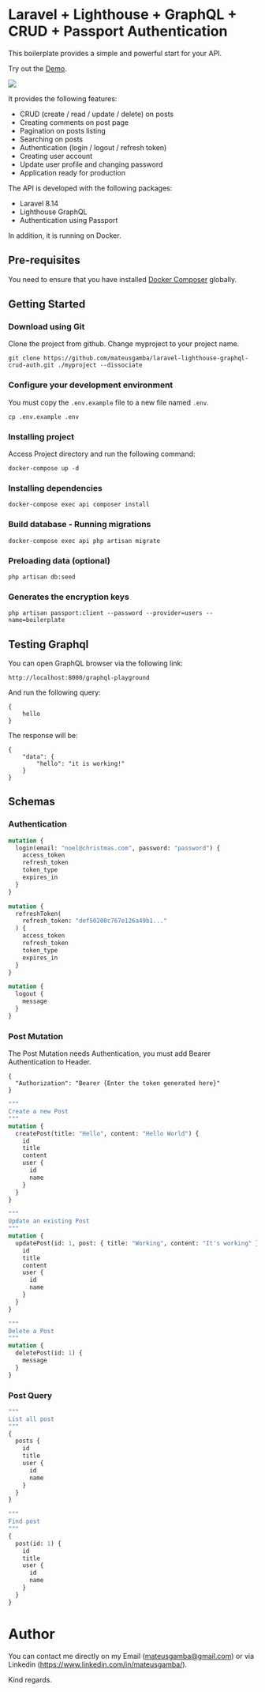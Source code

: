 # Laravel + Lighthouse + GraphQL + CRUD + Passport Authentication

This boilerplate provides a simple and powerful start for your API.

Try out the [Demo](https://laravel-lighthouse.herokuapp.com/graphql-playground).

![](https://repository-images.githubusercontent.com/311953168/2f47fe00-3621-11eb-8e2b-a6f67e7cb8f3)

It provides the following features:

* CRUD (create / read / update / delete) on posts
* Creating comments on post page
* Pagination on posts listing
* Searching on posts
* Authentication (login / logout / refresh token)
* Creating user account
* Update user profile and changing password
* Application ready for production

The API is developed with the following packages:
* Laravel 8.14
* Lighthouse GraphQL
* Authentication using Passport

In addition, it is running on Docker.

## Pre-requisites

You need to ensure that you have installed [Docker Composer](https://docs.docker.com/compose/install/) globally.

## Getting Started

### Download using Git

Clone the project from github. Change myproject to your project name.

```
git clone https://github.com/mateusgamba/laravel-lighthouse-graphql-crud-auth.git ./myproject --dissociate
```

### Configure your development environment

You must copy the `.env.example` file to a new file named `.env`.

```
cp .env.example .env
```

### Installing project

Access Project directory and run the following command:

```
docker-compose up -d
```

### Installing dependencies

```
docker-compose exec api composer install
```

### Build database - Running migrations

```
docker-compose exec api php artisan migrate
```

### Preloading data (optional)

```
php artisan db:seed
```

### Generates the encryption keys

```
php artisan passport:client --password --provider=users --name=boilerplate
```

## Testing Graphql

You can open GraphQL browser via the following link:

```
http://localhost:8000/graphql-playground
```

And run the following query:
```
{
    hello
}
```
The response will be:
```
{
    "data": {
        "hello": "it is working!"
    }
}
```

## Schemas

### Authentication

```graphql
mutation {
  login(email: "noel@christmas.com", password: "password") {
    access_token
    refresh_token
    token_type
    expires_in
  }
}

mutation {
  refreshToken(
    refresh_token: "def50200c767e126a49b1..."
  ) {
    access_token
    refresh_token
    token_type
    expires_in
  }
}

mutation {
  logout {
    message
  }
}

```
### Post Mutation

The Post Mutation needs Authentication, you must add Bearer Authentication to Header.

```
{
  "Authorization": "Bearer {Enter the token generated here}"
}
```

```graphql
"""
Create a new Post
"""
mutation {
  createPost(title: "Hello", content: "Hello World") {
    id
    title
    content
    user {
      id
      name
    }
  }
}

"""
Update an existing Post
"""
mutation {
  updatePost(id: 1, post: { title: "Working", content: "It's working" }) {
    id
    title
    content
    user {
      id
      name
    }
  }
}

"""
Delete a Post
"""
mutation {
  deletePost(id: 1) {
    message
  }
}
```

### Post Query
```graphql
"""
List all post
"""
{
  posts {
    id
    title
    user {
      id
      name
    }
  }
}

"""
Find post
"""
{
  post(id: 1) {
    id
    title
    user {
      id
      name
    }
  }
}
```

# Author

You can contact me directly on my Email (mateusgamba@gmail.com) or via Linkedin (https://www.linkedin.com/in/mateusgamba/).

Kind regards.
